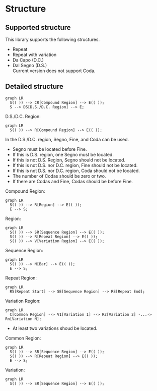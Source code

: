 # Structure

## Supported structure

This library supports the following structures.

- Repeat
- Repeat with variation
- Da Capo (D.C.)
- Dal Segno (D.S.)<br/>Current version does not support Coda.

## Detailed structure

``` mermaid
graph LR
  S(( )) --> CR[Compound Region] --> E(( ));
  S --> DS[D.S./D.C. Region] --> E;
```

D.S./D.C. Region:
``` mermaid
graph LR
  S(( )) --> R[Compound Region] --> E(( ));
```

In the D.S./D.C. region, Segno, Fine, and Coda can be used.

- Segno must be located before Fine.
- If this is D.S. region, one Segno must be located.
- If this is not D.S. Region, Segno should not be located.
- If this is not D.S. nor D.C. region, Fine should not be located.
- If this is not D.S. nor D.C. region, Coda should not be located.
- The number of Codas should be zero or two.
- If there are Codas and Fine, Codas should be before Fine.

Compound Region:
``` mermaid
graph LR
  S(( )) --> R[Region] --> E(( ));
  E --> S;
```

Region:
``` mermaid
graph LR
  S(( )) --> SR[Sequence Region] --> E(( ));
  S(( )) --> R[Repeat Region] --> E(( ));
  S(( )) --> V[Variation Region] --> E(( ));
```

Sequence Region:
``` mermaid
graph LR
  S(( )) --> N[Bar] --> E(( ));
  E --> S;
```

Repeat Region:
``` mermaid
graph LR
  RS[Repeat Start] --> SE[Sequence Region] --> RE[Repeat End];
```

Variation Region:
``` mermaid
graph LR
  C[Common Region] --> V1[Variation 1] --> R2[Variation 2] -...-> Rn[Variation N];
```

- At least two variations shoud be located.

Common Region:
``` mermaid
graph LR
  S(( )) --> SR[Sequence Region] --> E(( ));
  S(( )) --> R[Repeat Region] --> E(( ));
  E --> S;
```

Variation:
``` mermaid
graph LR
  S(( )) --> SR[Sequence Region] --> E(( ));
```
